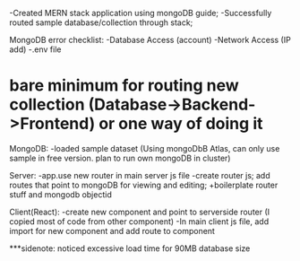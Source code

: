 -Created MERN stack application using mongoDB guide;
-Successfully routed sample database/collection through stack;

MongoDB error checklist:
-Database Access (account)
-Network Access (IP add)
-.env file

bare minimum for routing new collection (Database->Backend->Frontend)
or one way of doing it
============================================================================
MongoDB:
-loaded sample dataset (Using mongoDbB Atlas, can only use sample in free version. plan to run own mongoDB in cluster)

Server:
-app.use new router in main server js file
-create router js; add routes that point to mongoDB for viewing and editing; +boilerplate router stuff and mongodb objectid

Client(React):
-create new component and point to serverside router (I copied most of code from other component)
-In main client js file, add import for new component and add route to component


***sidenote: noticed excessive load time for 90MB database size
